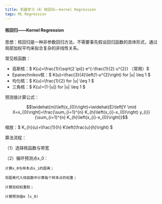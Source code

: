 ```yaml
---
title: 机器学习（4）核回归——kernel Regression
tags: ML Regression
---
```


#### 核回归——Kernel Regression

思想：核回归是一种非参数回归方法，不需要事先假设回归函数的具体形式，通过局部加权平均来拟合复杂的非线性关系。

<!--more-->

常见核函数：
- 高斯核：$ K(u)=\frac{1}{\sqrt{2 \pi}} e^{-\frac{1}{2} u^{2}} （常用）$
- Epanechnikov核：$ K(u)=\frac{3}{4}\left(1-u^{2}\right)  for  |u| \leq 1 $
- 均匀核：$ K(u)=\frac{1}{2}  for  |u| \leq 1 $
- 三角核：$ K(u)=(1-|u|)  for  |u| \leq 1 $

预测值计算公式：

$$\widehat{m}\left(x_{0}\right)=\widehat{E}\left[Y \mid X=x_{0}\right]=\frac{\sum_{i=1}^{n} K_{h}\left(x_{i}-x_{0}\right) y_{i}}{\sum_{i=1}^{n} K_{h}\left(x_{i}-x_{0}\right)}$$


缩放：$ K_{h}(u)=\frac{1}{h} K\left(\frac{u}{h}\right) $

算法流程：

（1）选择核函数与带宽

（2）循环预测点x_0：

	计算x_0与样本点x_i的距离；
	
	将距离代入核函数中计算每个样本点的权重；
	
	计算加权权重和；
	
	计算预测值m ̂(x_0)